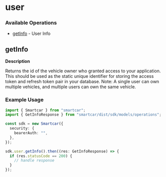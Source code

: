 # user

### Available Operations

* [getInfo](#getinfo) - User Info

## getInfo

__Description__

Returns the id of the vehicle owner who granted access to your application. This should be used as the static unique identifier for storing the access token and refresh token pair in your database. Note: A single user can own multiple vehicles, and multiple users can own the same vehicle.

### Example Usage

```typescript
import { Smartcar } from "smartcar";
import { GetInfoResponse } from "smartcar/dist/sdk/models/operations";

const sdk = new Smartcar({
  security: {
    bearerAuth: "",
  },
});

sdk.user.getInfo().then((res: GetInfoResponse) => {
  if (res.statusCode == 200) {
    // handle response
  }
});
```
